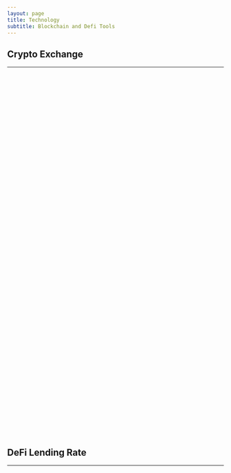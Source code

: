 ```yaml
---
layout: page
title: Technology
subtitle: Blockchain and Defi Tools
---
```


<!-- iframely.com small featured card -->
<h2>Crypto Exchange</h2><hr/>
<div class="iframely-embed"><div class="iframely-responsive" style="height: 140px; padding-bottom: 0;"><a href="https://uniswap.org/" data-iframely-url="//cdn.iframe.ly/XzHpZUO?iframe=card-small"></a></div></div><script async src="//cdn.iframe.ly/embed.js" charset="utf-8"></script>

<div class="iframely-embed"><div class="iframely-responsive" style="height: 140px; padding-bottom: 0;"><a href="https://simpleswap.io/?ref=4f1871fcc5b4" data-iframely-url="//cdn.iframe.ly/WhRHzs0?iframe=card-small"></a></div></div><script async src="//cdn.iframe.ly/embed.js" charset="utf-8"></script>

<div class="iframely-embed"><div class="iframely-responsive" style="height: 140px; padding-bottom: 0;"><a href="https://swapzone.io/" data-iframely-url="//cdn.iframe.ly/crKCs29?iframe=card-small"></a></div></div><script async src="//cdn.iframe.ly/embed.js" charset="utf-8"></script>

<div class="iframely-embed"><div class="iframely-responsive" style="height: 140px; padding-bottom: 0;"><a href="http://changenow.io/" data-iframely-url="//cdn.iframe.ly/nKGxfqS?iframe=card-small"></a></div></div><script async src="//cdn.iframe.ly/embed.js" charset="utf-8"></script>

<div class="iframely-embed"><div class="iframely-responsive" style="height: 140px; padding-bottom: 0;"><a href="https://matcha.xyz/" data-iframely-url="//cdn.iframe.ly/eBqmwHW?iframe=card-small"></a></div></div><script async src="//cdn.iframe.ly/embed.js" charset="utf-8"></script>

<div class="iframely-embed"><div class="iframely-responsive" style="height: 140px; padding-bottom: 0;"><a href="https://tomoyan.github.io/swap/" data-iframely-url="//cdn.iframe.ly/VuZ4GyM"></a></div></div><script async src="//cdn.iframe.ly/embed.js" charset="utf-8"></script>

<!-- publish0x blockchain news -->
<script src="https://www.publish0x.com/widget/code"></script><publish0x-posts-widget aff="4zbqpvkapr" content-type="tag" content-ids="2432"></publish0x-posts-widget>

<!-- iframely.com small featured card -->
<h2>DeFi Lending Rate</h2><hr/>
<div class="iframely-embed"><div class="iframely-responsive" style="height: 140px; padding-bottom: 0;"><a href="https://defirate.com/lend/" data-iframely-url="//cdn.iframe.ly/dzmw7AK"></a></div></div><script async src="//cdn.iframe.ly/embed.js" charset="utf-8"></script>

<div class="iframely-embed"><div class="iframely-responsive" style="height: 140px; padding-bottom: 0;"><a href="https://defiscore.io/" data-iframely-url="//cdn.iframe.ly/0vB4Ofy?iframe=card-small"></a></div></div><script async src="//cdn.iframe.ly/embed.js" charset="utf-8"></script>

<div class="iframely-embed"><div class="iframely-responsive" style="height: 140px; padding-bottom: 0;"><a href="https://defiprime.com/defi-rates" data-iframely-url="//cdn.iframe.ly/joKklXF?iframe=card-small"></a></div></div><script async src="//cdn.iframe.ly/embed.js" charset="utf-8"></script>

